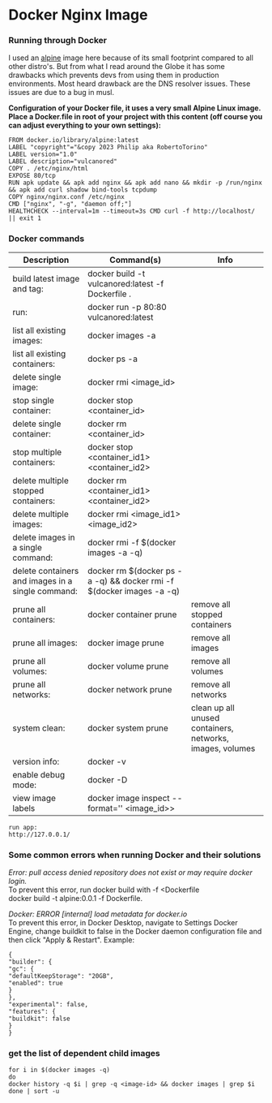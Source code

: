 # Docker Nginx Image

### Running through Docker

I used an [alpine](https://www.alpinelinux.org/) image here because of its small footprint compared to all other distro's. But from what I read around the Globe it has some drawbacks which prevents devs from
using them in production environments. Most heard drawback are the DNS resolver issues. These issues are due to a bug in musl.

**Configuration of your Docker file, it uses a very small Alpine Linux image.**
**Place a Docker.file in root of your project with this content (off course you can adjust everything to your own settings):**

```
FROM docker.io/library/alpine:latest
LABEL "copyright"="&copy 2023 Philip aka RobertoTorino"
LABEL version="1.0"
LABEL description="vulcanored"
COPY . /etc/nginx/html
EXPOSE 80/tcp
RUN apk update && apk add nginx && apk add nano && mkdir -p /run/nginx && apk add curl shadow bind-tools tcpdump
COPY nginx/nginx.conf /etc/nginx
CMD ["nginx", "-g", "daemon off;"]
HEALTHCHECK --interval=1m --timeout=3s CMD curl -f http://localhost/ || exit 1
```

### Docker commands

| Description                                       | Command(s)                                                           | Info                                                      |
|---------------------------------------------------|----------------------------------------------------------------------|-----------------------------------------------------------|
| build latest image and tag:                       | docker build -t vulcanored:latest -f Dockerfile .                    |                                                           |
| run:                                              | docker run -p 80:80 vulcanored:latest                                |                                                           |
| list all existing images:                         | docker images -a                                                     |                                                           |
| list all existing containers:                     | docker ps -a                                                         |                                                           |
| delete single image:                              | docker rmi <image_id>                                                |                                                           |
| stop single container:                            | docker stop <container_id>                                           |                                                           |
| delete single container:                          | docker rm <container_id>                                             |                                                           |
| stop multiple containers:                         | docker stop <container_id1> <container_id2>                          |                                                           |
| delete multiple stopped containers:               | docker rm <container_id1> <container_id2>                            |                                                           |
| delete multiple images:                           | docker rmi <image_id1> <image_id2>                                   |                                                           |
| delete images in a single command:                | docker rmi -f $(docker images -a -q)                                 |                                                           |
| delete containers and images in a single command: | docker rm $(docker ps -a -q) && docker rmi -f $(docker images -a -q) |                                                           |
| prune all containers:                             | docker container prune                                               | remove all stopped containers                             |
| prune all images:                                 | docker image prune                                                   | remove all images                                         |
| prune all volumes:                                | docker volume prune                                                  | remove all volumes                                        |
| prune all networks:                               | docker network prune                                                 | remove all networks                                       |
| system clean:                                     | docker system prune                                                  | clean up all unused containers, networks, images, volumes |
| version info:                                     | docker -v                                                            |                                                           |
| enable debug mode:                                | docker -D                                                            |                                                           |
| view image labels                                 | docker image inspect --format='' <image_id>>                         |                                                           |

```
run app: 
http://127.0.0.1/
```

### Some common errors when running Docker and their solutions

_Error: pull access denied repository does not exist or may require docker login._                                     
To prevent this error, run docker build with -f <Dockerfile                                    
docker build -t alpine:0.0.1 -f Dockerfile.

_Docker: ERROR [internal] load metadata for docker.io_                                    
To prevent this error, in Docker Desktop, navigate to Settings Docker Engine, change buildkit to false in the Docker
daemon configuration file and then click "Apply & Restart". Example:

```shell
{                          
"builder": {                        
"gc": {                             
"defaultKeepStorage": "20GB",                           
"enabled": true                         
}                       
},                          
"experimental": false,                        
"features": {                        
"buildkit": false                       
}                       
}
```

### get the list of dependent child images

```shell
for i in $(docker images -q)
do
docker history -q $i | grep -q <image-id> && docker images | grep $i
done | sort -u
```

